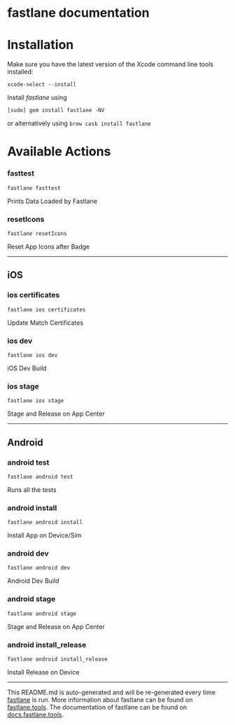 fastlane documentation
================
# Installation

Make sure you have the latest version of the Xcode command line tools installed:

```
xcode-select --install
```

Install _fastlane_ using
```
[sudo] gem install fastlane -NV
```
or alternatively using `brew cask install fastlane`

# Available Actions
### fasttest
```
fastlane fasttest
```
Prints Data Loaded by Fastlane
### resetIcons
```
fastlane resetIcons
```
Reset App Icons after Badge

----

## iOS
### ios certificates
```
fastlane ios certificates
```
Update Match Certificates
### ios dev
```
fastlane ios dev
```
iOS Dev Build
### ios stage
```
fastlane ios stage
```
Stage and Release on App Center

----

## Android
### android test
```
fastlane android test
```
Runs all the tests
### android install
```
fastlane android install
```
Install App on Device/Sim
### android dev
```
fastlane android dev
```
Android Dev Build
### android stage
```
fastlane android stage
```
Stage and Release on App Center
### android install_release
```
fastlane android install_release
```
Install Release on Device

----

This README.md is auto-generated and will be re-generated every time [fastlane](https://fastlane.tools) is run.
More information about fastlane can be found on [fastlane.tools](https://fastlane.tools).
The documentation of fastlane can be found on [docs.fastlane.tools](https://docs.fastlane.tools).
